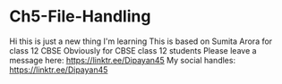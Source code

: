 # Ch5-File-Handling
Hi this is just a new thing I'm learning
This is based on Sumita Arora for class 12 CBSE
Obviously for CBSE class 12 students
Please leave a message here: https://linktr.ee/Dipayan45
My social handles: https://linktr.ee/Dipayan45
